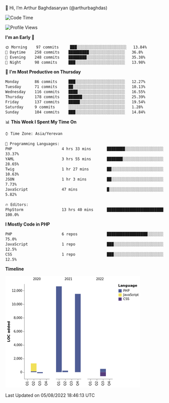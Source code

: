 👋 Hi, I’m Arthur Baghdasaryan (@arthurbaghdas)


<!--START_SECTION:waka-->
![Code Time](http://img.shields.io/badge/Code%20Time-0%20secs-blue)

![Profile Views](http://img.shields.io/badge/Profile%20Views-0-blue)

**I'm an Early 🐤** 

```text
🌞 Morning    97 commits     ███░░░░░░░░░░░░░░░░░░░░░░   13.84% 
🌆 Daytime    258 commits    █████████░░░░░░░░░░░░░░░░   36.8% 
🌃 Evening    248 commits    ████████░░░░░░░░░░░░░░░░░   35.38% 
🌙 Night      98 commits     ███░░░░░░░░░░░░░░░░░░░░░░   13.98%

```
📅 **I'm Most Productive on Thursday** 

```text
Monday       86 commits     ███░░░░░░░░░░░░░░░░░░░░░░   12.27% 
Tuesday      71 commits     ██░░░░░░░░░░░░░░░░░░░░░░░   10.13% 
Wednesday    116 commits    ████░░░░░░░░░░░░░░░░░░░░░   16.55% 
Thursday     178 commits    ██████░░░░░░░░░░░░░░░░░░░   25.39% 
Friday       137 commits    █████░░░░░░░░░░░░░░░░░░░░   19.54% 
Saturday     9 commits      ░░░░░░░░░░░░░░░░░░░░░░░░░   1.28% 
Sunday       104 commits    ███░░░░░░░░░░░░░░░░░░░░░░   14.84%

```


📊 **This Week I Spent My Time On** 

```text
⌚︎ Time Zone: Asia/Yerevan

💬 Programming Languages: 
PHP                      4 hrs 33 mins       ████████░░░░░░░░░░░░░░░░░   33.37% 
YAML                     3 hrs 55 mins       ███████░░░░░░░░░░░░░░░░░░   28.65% 
Twig                     1 hr 27 mins        ██░░░░░░░░░░░░░░░░░░░░░░░   10.63% 
JSON                     1 hr 3 mins         ██░░░░░░░░░░░░░░░░░░░░░░░   7.73% 
JavaScript               47 mins             █░░░░░░░░░░░░░░░░░░░░░░░░   5.82%

🔥 Editors: 
PhpStorm                 13 hrs 40 mins      █████████████████████████   100.0%

```

**I Mostly Code in PHP** 

```text
PHP                      6 repos             ██████████████████░░░░░░░   75.0% 
JavaScript               1 repo              ███░░░░░░░░░░░░░░░░░░░░░░   12.5% 
CSS                      1 repo              ███░░░░░░░░░░░░░░░░░░░░░░   12.5%

```


**Timeline**

![Chart not found](https://raw.githubusercontent.com/arthurbaghdas/arthurbaghdas/main/charts/bar_graph.png) 


 Last Updated on 05/08/2022 18:46:13 UTC
<!--END_SECTION:waka-->
